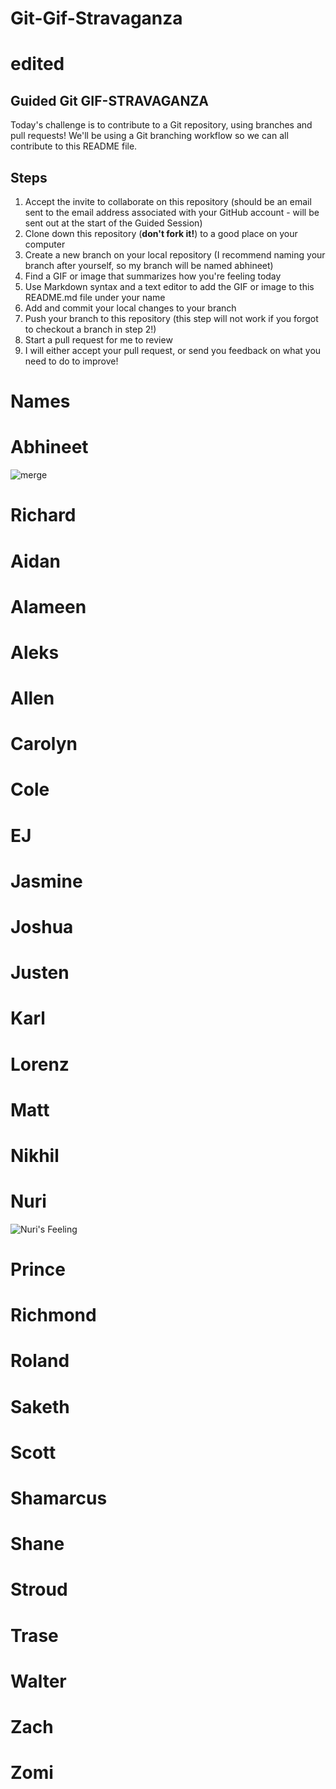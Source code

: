 # Git-Gif-Stravaganza

# edited

## Guided Git GIF-STRAVAGANZA

Today's challenge is to contribute to a Git repository, using branches and pull requests! We'll be using a Git branching workflow so we can all contribute to this README file.

## Steps

1. Accept the invite to collaborate on this repository (should be an email sent to the email address associated with your GitHub account - will be sent out at the start of the Guided Session)
2. Clone down this repository (**don't fork it!**) to a good place on your computer
3. Create a new branch on your local repository (I recommend naming your branch after yourself, so my branch will be named abhineet)
4. Find a GIF or image that summarizes how you're feeling today
5. Use Markdown syntax and a text editor to add the GIF or image to this README.md file under your name
6. Add and commit your local changes to your branch
7. Push your branch to this repository (this step will not work if you forgot to checkout a branch in step 2!)
8. Start a pull request for me to review
9. I will either accept your pull request, or send you feedback on what you need to do to improve!

# Names

# Abhineet

![merge](https://media.giphy.com/media/cFkiFMDg3iFoI/giphy.gif)

# Richard

# Aidan

# Alameen

# Aleks

# Allen

# Carolyn

# Cole

# EJ

# Jasmine

# Joshua

# Justen

# Karl

# Lorenz

# Matt

# Nikhil

# Nuri

![Nuri's Feeling](https://media.giphy.com/media/9GI7UlOQ6uU95v82q7/giphy-downsized.gif)

# Prince

# Richmond

# Roland

# Saketh

# Scott

# Shamarcus

# Shane

# Stroud

# Trase

# Walter

# Zach

# Zomi
